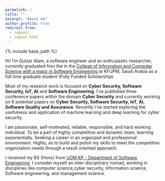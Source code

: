 ```yaml
---
permalink: /
title: ""
excerpt: "About me"
author_profile: true
redirect_from:
  - /about/
  - /about.html
---
```


{% include base_path %}

Hi! I’m Gulzar Alam, a software engineer and an enthusiastic researcher, currently graduated fron the  in the [College of Information and Computer Science with a major in Software Engineering](http://www.kfupm.edu.sa/departments/ics/default.aspx) at KFUPM, Saudi Arabia as a full time graduate student (Fully Funded Scholarship).

Most of my research work is focused on **Cyber Security, Software Security, IoT, AI** and **Software Engineering**. I’ve published three conference papers within the domain **Cyber Security** and currently working on 6 potential papers on **Cyber Security, Software Security, IoT, AI, Software Quality and Assurance**. Recently I've started exploring the usefulness and application of machine learning and deep learning for cyber security. 

I am passionate, self-motivated, reliable, responsible, and hard working individual. To be a part of highly competitive and dynamic team, learning exponentially. Seeking a career in an organized and professional environment. Highly, as to build and polish my skills to meet the competitive organization needs through a result oriented approach. 

I received my BS (Hons) from [UOM KP - Department of Software Engineering](https://se.uom.edu.pk/). I consider myself an inter-disciplinary nomad, working in disciplines like computer science,cyber security, information science, Software engineering, and management science.
